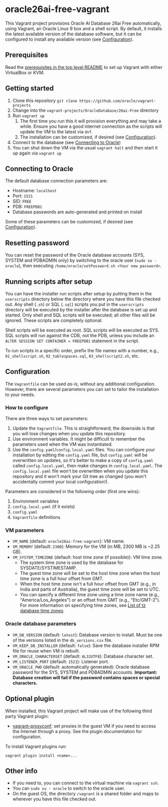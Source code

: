 # oracle26ai-free-vagrant

This Vagrant project provisions Oracle AI Database 26ai Free automatically, using Vagrant, an Oracle Linux 9 box and a shell script. By default, it installs the latest available version of the database software, but it can be configured to install any available version (see [Configuration](#configuration)).

## Prerequisites

Read the [prerequisites in the top level README](../../README.md#prerequisites) to set up Vagrant with either VirtualBox or KVM.

## Getting started

1. Clone this repository `git clone https://github.com/oracle/vagrant-projects`
2. Change into the `vagrant-projects/OracleDatabase/26ai-Free` directory
3. Run `vagrant up`
   1. The first time you run this it will provision everything and may take a while. Ensure you have a good internet connection as the scripts will update the VM to the latest via `dnf`.
   2. The installation can be customized, if desired (see [Configuration](#configuration)).
4. Connect to the database (see [Connecting to Oracle](#connecting-to-oracle))
5. You can shut down the VM via the usual `vagrant halt` and then start it up again via `vagrant up`

## Connecting to Oracle

The default database connection parameters are:

* Hostname: `localhost`
* Port: `1521`
* SID: `FREE`
* PDB: `FREEPDB1`
* Database passwords are auto-generated and printed on install

Some of these parameters can be customized, if desired (see [Configuration](#configuration)).

## Resetting password

You can reset the password of the Oracle database accounts (SYS, SYSTEM and PDBADMIN only) by switching to the oracle user (`sudo su - oracle`), then executing `/home/oracle/setPassword.sh <Your new password>`.

## Running scripts after setup

You can have the installer run scripts after setup by putting them in the `userscripts` directory below the directory where you have this file checked out. Any shell (`.sh`) or SQL (`.sql`) scripts you put in the `userscripts` directory will be executed by the installer after the database is set up and started. Only shell and SQL scripts will be executed; all other files will be ignored. These scripts are completely optional.

Shell scripts will be executed as root. SQL scripts will be executed as SYS. SQL scripts will run against the CDB, not the PDB, unless you include an `ALTER SESSION SET CONTAINER = FREEPDB1` statement in the script.

To run scripts in a specific order, prefix the file names with a number, e.g., `01_shellscript.sh`, `02_tablespaces.sql`, `03_shellscript2.sh`, etc.

## Configuration

The `Vagrantfile` can be used _as-is_, without any additional configuration. However, there are several parameters you can set to tailor the installation to your needs.

### How to configure

There are three ways to set parameters:

1. Update the `Vagrantfile`. This is straightforward; the downside is that you will lose changes when you update this repository.
2. Use environment variables. It might be difficult to remember the parameters used when the VM was instantiated.
3. Use the `config.yaml`/`config.local.yaml` files. You can configure your installation by editing the `config.yaml` file, but `config.yaml` will be overwritten on updates, so it's better to make a copy of `config.yaml` called `config.local.yaml`, then make changes in `config.local.yaml`. The `config.local.yaml` file won't be overwritten when you update this repository and it won't mark your Git tree as changed (you won't accidentally commit your local configuration!).

Parameters are considered in the following order (first one wins):

1. Environment variables
2. `config.local.yaml` (if it exists)
3. `config.yaml`
4. `Vagrantfile` definitions

### VM parameters

* `VM_NAME` (default: `oracle26ai-free-vagrant`): VM name.
* `VM_MEMORY` (default: `2300`): Memory for the VM (in MB, 2300 MB is ~2.25 GB).
* `VM_SYSTEM_TIMEZONE` (default: host time zone (if possible)): VM time zone.
  * The system time zone is used by the database for SYSDATE/SYSTIMESTAMP.
  * The guest time zone will be set to the host time zone when the host time zone is a full hour offset from GMT.
  * When the host time zone isn't a full hour offset from GMT (e.g., in India and parts of Australia), the guest time zone will be set to UTC.
  * You can specify a different time zone using a time zone name (e.g., "America/Los_Angeles") or an offset from GMT (e.g., "Etc/GMT-2"). For more information on specifying time zones, see [List of tz database time zones](https://en.wikipedia.org/wiki/List_of_tz_database_time_zones).

### Oracle database parameters

* `VM_DB_VERSION` (default: `latest`): Database version to install. Must be one of the versions listed in the `db_versions.csv` file.
* `VM_KEEP_DB_INSTALLER` (default: `false`): Save the database installer RPM file for reuse when VM is rebuilt.
* `VM_ORACLE_CHARACTERSET` (default: `AL32UTF8`): Database character set.
* `VM_LISTENER_PORT` (default: `1521`): Listener port.
* `VM_ORACLE_PWD` (default: automatically generated): Oracle database password for the SYS, SYSTEM and PDBADMIN accounts. **Important: Database creation will fail if the password contains spaces or special characters.**

## Optional plugin

When installed, this Vagrant project will make use of the following third party Vagrant plugin:

* [vagrant-proxyconf](https://github.com/tmatilai/vagrant-proxyconf): set
proxies in the guest VM if you need to access the Internet through a proxy. See
the plugin documentation for configuration.

To install Vagrant plugins run:

```shell
vagrant plugin install <name>...
```

## Other info

* If you need to, you can connect to the virtual machine via `vagrant ssh`.
* You can `sudo su - oracle` to switch to the oracle user.
* On the guest OS, the directory `/vagrant` is a shared folder and maps to wherever you have this file checked out.
